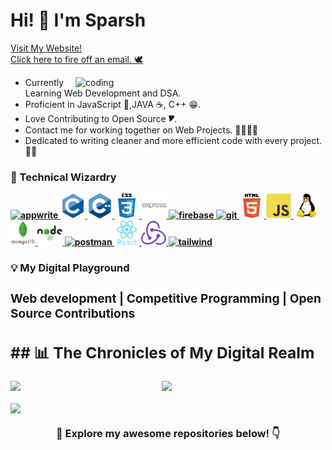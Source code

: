# Hi! 👋 I'm Sparsh

<p>
  <a href="https://sparshsinghal885.github.io/">Visit My Website!</a>  
  <br/>
  <a href="mailto:sparshsinghal885@gmail.com">Click here to fire off an email. 🕊️</a>
</p>

<p align="left">
  <img src="https://www.venuexplorer.com.sg/uploads/Working%20in%20progresss.gif" alt="coding" width="400" align="right" style="border: none;" />
</p>

- Currently Learning Web Development and DSA.
- Proficient in JavaScript 💌,JAVA ☕, C++ 😁.
- Love Contributing to Open Source 🎔.
- Contact me for working together on Web Projects. 🫱🏻‍🫲🏼
- Dedicated to writing cleaner and more efficient code with every project. 🧑‍💻

<h3><strong> 🚀 Technical Wizardry<strong/></h3>

<p align="left"> <a href="https://appwrite.io" target="_blank" rel="noreferrer"> <img src="https://www.vectorlogo.zone/logos/appwriteio/appwriteio-icon.svg" alt="appwrite" width="40" height="40"/> </a> <a href="https://www.cprogramming.com/" target="_blank" rel="noreferrer"> <img src="https://raw.githubusercontent.com/devicons/devicon/master/icons/c/c-original.svg" alt="c" width="40" height="40"/> </a> <a href="https://www.w3schools.com/cpp/" target="_blank" rel="noreferrer"> <img src="https://raw.githubusercontent.com/devicons/devicon/master/icons/cplusplus/cplusplus-original.svg" alt="cplusplus" width="40" height="40"/> </a> <a href="https://www.w3schools.com/css/" target="_blank" rel="noreferrer"> <img src="https://raw.githubusercontent.com/devicons/devicon/master/icons/css3/css3-original-wordmark.svg" alt="css3" width="40" height="40"/> </a> <a href="https://expressjs.com" target="_blank" rel="noreferrer"> <img src="https://raw.githubusercontent.com/devicons/devicon/master/icons/express/express-original-wordmark.svg" alt="express" width="40" height="40"/> </a> <a href="https://firebase.google.com/" target="_blank" rel="noreferrer"> <img src="https://www.vectorlogo.zone/logos/firebase/firebase-icon.svg" alt="firebase" width="40" height="40"/> </a> <a href="https://git-scm.com/" target="_blank" rel="noreferrer"> <img src="https://www.vectorlogo.zone/logos/git-scm/git-scm-icon.svg" alt="git" width="40" height="40"/> </a> <a href="https://www.w3.org/html/" target="_blank" rel="noreferrer"> <img src="https://raw.githubusercontent.com/devicons/devicon/master/icons/html5/html5-original-wordmark.svg" alt="html5" width="40" height="40"/> </a> <a href="https://developer.mozilla.org/en-US/docs/Web/JavaScript" target="_blank" rel="noreferrer"> <img src="https://raw.githubusercontent.com/devicons/devicon/master/icons/javascript/javascript-original.svg" alt="javascript" width="40" height="40"/> </a> <a href="https://www.linux.org/" target="_blank" rel="noreferrer"> <img src="https://raw.githubusercontent.com/devicons/devicon/master/icons/linux/linux-original.svg" alt="linux" width="40" height="40"/> </a> <a href="https://www.mongodb.com/" target="_blank" rel="noreferrer"> <img src="https://raw.githubusercontent.com/devicons/devicon/master/icons/mongodb/mongodb-original-wordmark.svg" alt="mongodb" width="40" height="40"/> </a> <a href="https://nodejs.org" target="_blank" rel="noreferrer"> <img src="https://raw.githubusercontent.com/devicons/devicon/master/icons/nodejs/nodejs-original-wordmark.svg" alt="nodejs" width="40" height="40"/> </a> <a href="https://postman.com" target="_blank" rel="noreferrer"> <img src="https://www.vectorlogo.zone/logos/getpostman/getpostman-icon.svg" alt="postman" width="40" height="40"/> </a> <a href="https://reactjs.org/" target="_blank" rel="noreferrer"> <img src="https://raw.githubusercontent.com/devicons/devicon/master/icons/react/react-original-wordmark.svg" alt="react" width="40" height="40"/> </a> <a href="https://redux.js.org" target="_blank" rel="noreferrer"> <img src="https://raw.githubusercontent.com/devicons/devicon/master/icons/redux/redux-original.svg" alt="redux" width="40" height="40"/> </a> <a href="https://tailwindcss.com/" target="_blank" rel="noreferrer"> <img src="https://www.vectorlogo.zone/logos/tailwindcss/tailwindcss-icon.svg" alt="tailwind" width="40" height="40"/> </a> </p>

<h3><strong> 💡 My Digital Playground<strong/><h3/>

Web development | Competitive Programming | Open Source Contributions

<h2> ## 📊 The Chronicles of My Digital Realm</h2>

<p align="center">
  <img align="left" width="48%" src="https://github-readme-stats.vercel.app/api/top-langs/?username=sparshsinghal885&show_icons=true&theme=highcontrast&layout=compact">
</p>

<p align="left">
  <img  src="https://github-readme-stats.vercel.app/api?username=sparshsinghal885&show_icons=true&theme=highcontrast" width="48%">
</p>

![](https://leetcard.jacoblin.cool/SPARSH_SINGHAL?ext=heatmap)

<p align="center">
  🌟 Explore my awesome repositories below! 👇
</p>
